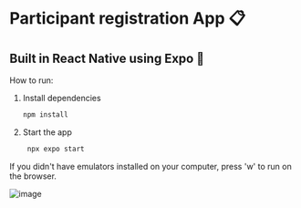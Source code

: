 # Participant registration App 📋

## Built in React Native using Expo 📱

How to run:
1. Install dependencies

   ```bash
   npm install
   ```

2. Start the app

   ```bash
    npx expo start
   ```
If you didn't have emulators installed on your computer, press 'w' to run on the browser.

![image](https://github.com/user-attachments/assets/5dde17af-facb-4c49-aad1-68b2142443cf)
